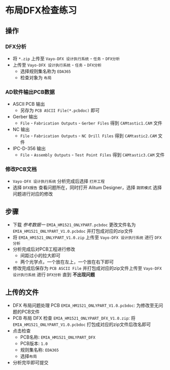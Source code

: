 # 布局DFX检查练习

## 操作

### DFX分析

* 将 `*.zip` 上传至 `Vayo-DFX 设计执行系统` - `任务` - `DFX分析`
* 上传至 `Vayo-DFX 设计执行系统` - `任务` - `DFX分析`
  * 选择规则集名称为 `EDA365`
  * 检查对象为 `布局`

### AD软件输出PCB数据

* ASCII PCB 输出
  * 另存为 `PCB ASCII File(*.pcbdoc)` 即可
* Gerber 输出
  * `File` - `Fabrication Outputs` - `Gerber Files` 得到 `CAMtastic1.CAM` 文件
* NC 输出
  * `File` - `Fabrication Outputs` - `NC Drill Files` 得到 `CAMtastic2.CAM` 文件
* IPC-D-356 输出
  * `File` - `Assembly Outputs` - `Test Point Files` 得到 `CAMtastic3.CAM` 文件

### 修改PCB文档

* `Vayo-DFX 设计执行系统` 分析完成后选择 `打开工程`
* 选择 `DFX报告` 查看问题所在，同时打开 Alitum Designer，选择 `跳转模式` 选择问题进行对应的修改

## 步骤

* 下载 _参考数据一_ `EMIA_HM1521_ONLYPART.pcbdoc` 更改文件名为 `EMIA_HM1521_ONLYPART_V1.0.pcbdoc` 并打包成对应的zip文件
* 将 `EMIA_HM1521_ONLYPART_V1.0.zip` 上传至 `Vayo-DFX 设计执行系统` 进行 `DFX分析`
* 分析完成后对PCB工程进行修改
  * 间距过小的拉大即可
  * 两个光学点，一个放在左上，一个放在右下即可
* 修改完成后保存为 `PCB ASCII File` 并打包成对应的zip文件上传至 `Vayo-DFX 设计执行系统` 进行 `DFX分析` 直到 __不出现问题__

## 上传的文件

* DFX 布局问题处理 PCB `EMIA_HM1521_ONLYPART_V1.0.pcbdoc`: 为修改至无问题的PCB文件
* PCB 布局 DFX 检查 `EMIA_HM1521_ONLYPART_DFX_V1.0.zip`: 将 `EMIA_HM1521_ONLYPART_V1.0.pcbdoc` 打包成对应的zip文件后改名即可
* 点击检查
  * PCB名称: `EMIA_HM1521_ONLYPART_DFX`
  * PCB版本: `1.0`
  * 规则集名称: `EDA365`
  * 选择`布局`
* 分析完毕即可提交
